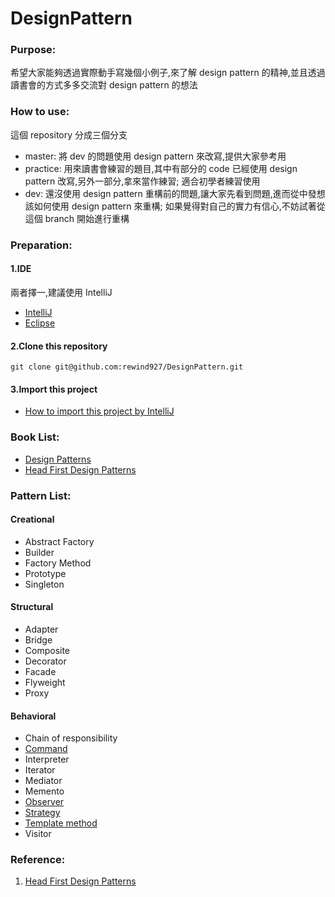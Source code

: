 # DesignPattern

### Purpose:
希望大家能夠透過實際動手寫幾個小例子,來了解 design pattern 的精神,並且透過讀書會的方式多多交流對 design pattern 的想法

### How to use:
這個 repository 分成三個分支
* master: 將 dev 的問題使用 design pattern 來改寫,提供大家參考用
* practice: 用來讀書會練習的題目,其中有部分的 code 已經使用 design pattern 改寫,另外一部分,拿來當作練習;
適合初學者練習使用
* dev: 還沒使用 design pattern 重構前的問題,讓大家先看到問題,進而從中發想該如何使用 design pattern 來重構;
如果覺得對自己的實力有信心,不妨試著從這個 branch 開始進行重構

### Preparation:
#### 1.IDE 
兩者擇一,建議使用 IntelliJ
* [IntelliJ](https://www.jetbrains.com/idea/)
* [Eclipse](https://eclipse.org/downloads/)

#### 2.Clone this repository
<pre><code>git clone git@github.com:rewind927/DesignPattern.git</pre></code>
#### 3.Import this project
* [How to import this project by IntelliJ](https://github.com/rewind927/DesignPattern/wiki/How-to-import-this-project-by-IntelliJ)

### Book List:
* [Design Patterns](http://www.amazon.com/Design-Patterns-Elements-Reusable-Object-Oriented/dp/0201633612)
* [Head First Design Patterns](http://shop.oreilly.com/product/9780596007126.do)

### Pattern List:

#### Creational
*  Abstract Factory
*  Builder
*  Factory Method
*  Prototype
*  Singleton

#### Structural
*  Adapter
*  Bridge
*  Composite
*  Decorator
*  Facade
*  Flyweight
*  Proxy

#### Behavioral
*  Chain of responsibility
*  [Command](https://github.com/rewind927/DesignPattern/wiki/Command)
*  Interpreter
*  Iterator
*  Mediator
*  Memento
*  [Observer](https://github.com/rewind927/DesignPattern/wiki/Observer)
*  [Strategy](https://github.com/rewind927/DesignPattern/wiki/Strategy)
*  [Template method](https://github.com/rewind927/DesignPattern/wiki/Template-method)
*  Visitor

### Reference:
1. [Head First Design Patterns](http://www.headfirstlabs.com/books/hfdp/)

